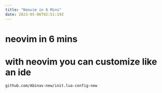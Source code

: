 ```yaml
---
title: "Neovim in 6 Mins"
date: 2023-05-06T02:51:19Z
---
```

# neovim in 6 mins
# with neovim you can customize like an ide
```
github.com/Abinav-new/init.lua-config-new
````
